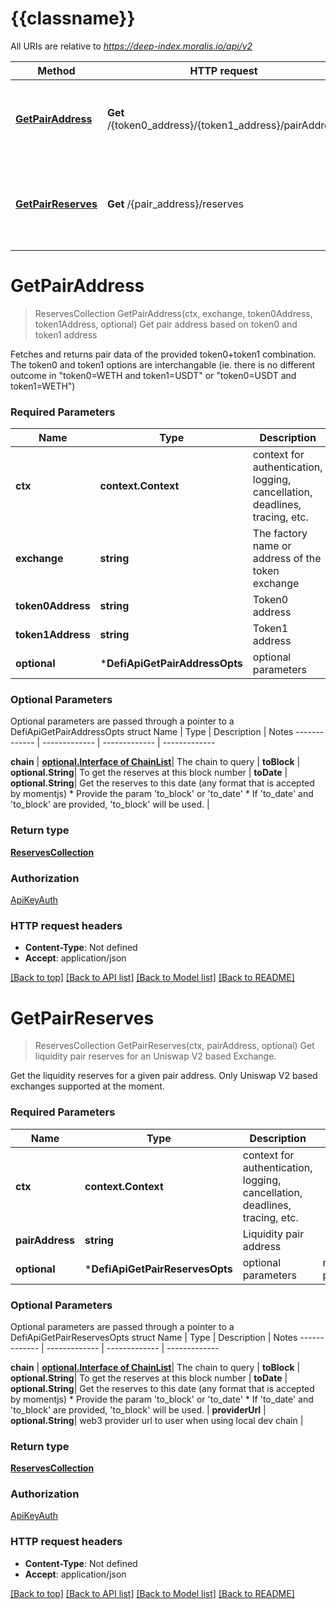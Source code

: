 # {{classname}}

All URIs are relative to *https://deep-index.moralis.io/api/v2*

Method | HTTP request | Description
------------- | ------------- | -------------
[**GetPairAddress**](DefiApi.md#GetPairAddress) | **Get** /{token0_address}/{token1_address}/pairAddress | Get pair address based on token0 and token1 address
[**GetPairReserves**](DefiApi.md#GetPairReserves) | **Get** /{pair_address}/reserves | Get liquidity pair reserves for an Uniswap V2 based Exchange.

# **GetPairAddress**
> ReservesCollection GetPairAddress(ctx, exchange, token0Address, token1Address, optional)
Get pair address based on token0 and token1 address

Fetches and returns pair data of the provided token0+token1 combination. The token0 and token1 options are interchangable (ie. there is no different outcome in \"token0=WETH and token1=USDT\" or \"token0=USDT and token1=WETH\") 

### Required Parameters

Name | Type | Description  | Notes
------------- | ------------- | ------------- | -------------
 **ctx** | **context.Context** | context for authentication, logging, cancellation, deadlines, tracing, etc.
  **exchange** | **string**| The factory name or address of the token exchange | 
  **token0Address** | **string**| Token0 address | 
  **token1Address** | **string**| Token1 address | 
 **optional** | ***DefiApiGetPairAddressOpts** | optional parameters | nil if no parameters

### Optional Parameters
Optional parameters are passed through a pointer to a DefiApiGetPairAddressOpts struct
Name | Type | Description  | Notes
------------- | ------------- | ------------- | -------------



 **chain** | [**optional.Interface of ChainList**](.md)| The chain to query | 
 **toBlock** | **optional.String**| To get the reserves at this block number | 
 **toDate** | **optional.String**| Get the reserves to this date (any format that is accepted by momentjs) * Provide the param &#x27;to_block&#x27; or &#x27;to_date&#x27; * If &#x27;to_date&#x27; and &#x27;to_block&#x27; are provided, &#x27;to_block&#x27; will be used.  | 

### Return type

[**ReservesCollection**](reservesCollection.md)

### Authorization

[ApiKeyAuth](../README.md#ApiKeyAuth)

### HTTP request headers

 - **Content-Type**: Not defined
 - **Accept**: application/json

[[Back to top]](#) [[Back to API list]](../README.md#documentation-for-api-endpoints) [[Back to Model list]](../README.md#documentation-for-models) [[Back to README]](../README.md)

# **GetPairReserves**
> ReservesCollection GetPairReserves(ctx, pairAddress, optional)
Get liquidity pair reserves for an Uniswap V2 based Exchange.

Get the liquidity reserves for a given pair address. Only Uniswap V2 based exchanges supported at the moment.

### Required Parameters

Name | Type | Description  | Notes
------------- | ------------- | ------------- | -------------
 **ctx** | **context.Context** | context for authentication, logging, cancellation, deadlines, tracing, etc.
  **pairAddress** | **string**| Liquidity pair address | 
 **optional** | ***DefiApiGetPairReservesOpts** | optional parameters | nil if no parameters

### Optional Parameters
Optional parameters are passed through a pointer to a DefiApiGetPairReservesOpts struct
Name | Type | Description  | Notes
------------- | ------------- | ------------- | -------------

 **chain** | [**optional.Interface of ChainList**](.md)| The chain to query | 
 **toBlock** | **optional.String**| To get the reserves at this block number | 
 **toDate** | **optional.String**| Get the reserves to this date (any format that is accepted by momentjs) * Provide the param &#x27;to_block&#x27; or &#x27;to_date&#x27; * If &#x27;to_date&#x27; and &#x27;to_block&#x27; are provided, &#x27;to_block&#x27; will be used.  | 
 **providerUrl** | **optional.String**| web3 provider url to user when using local dev chain | 

### Return type

[**ReservesCollection**](reservesCollection.md)

### Authorization

[ApiKeyAuth](../README.md#ApiKeyAuth)

### HTTP request headers

 - **Content-Type**: Not defined
 - **Accept**: application/json

[[Back to top]](#) [[Back to API list]](../README.md#documentation-for-api-endpoints) [[Back to Model list]](../README.md#documentation-for-models) [[Back to README]](../README.md)

